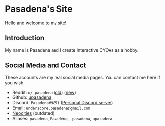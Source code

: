 # Pasadena's Site

Hello and welcome to my site!

## Introduction
My name is Pasadena and I create Interactive CYOAs as a hobby.

## Social Media and Contact
These accounts are my real social media pages. You can contact me here if you
wish.

* Reddit: `u/_pasadena` ([old](https://old.reddit.com/user/_pasadena))
 ([new](https://www.reddit.com/user/_pasadena))
* Github: [upasadena](https://github.com/upasadena)
* Discord: `Pasadena#9851` ([Personal Discord server][invite])
* [Email](mailto:underscore.pasadena@gmail.com):
`underscore.pasadena@gmail.com`
* [Neocities](https://pasadena.neocities.org/) (outdated)
* Aliases: `pasadena`, `Pasadena`, `_pasadena`, `upasadena`

[invite]: https://discord.gg/h9txkD2Tcc